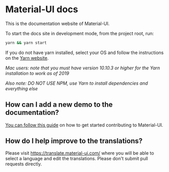 # Material-UI docs

This is the documentation website of Material-UI.

To start the docs site in development mode, from the project root, run:

```sh
yarn && yarn start
```
If you do not have yarn installed, select your OS and follow the instructions on the [Yarn website](https://yarnpkg.com/lang/en/docs/install/#mac-stable).

*Mac users: note that you must have version 10.10.3 or higher for the Yarn installation to work as of 2019*

*Also note: DO NOT USE NPM, use Yarn to install dependencies and everything else*


## How can I add a new demo to the documentation?

[You can follow this guide](https://github.com/mui-org/material-ui/blob/next/CONTRIBUTING.md)
on how to get started contributing to Material-UI.

## How do I help improve to the translations?

Please visit https://translate.material-ui.com/ where you will be able to select a language 
and edit the translations. Please don't submit pull requests directly.
